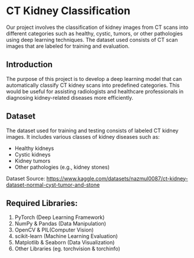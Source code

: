 # CT Kidney Classification

Our project involves the classification of kidney images from CT scans into different categories such as healthy, cystic, tumors, or other pathologies using deep learning techniques. The dataset used consists of CT scan images that are labeled for training and evaluation.

## Introduction
The purpose of this project is to develop a deep learning model that can automatically classify CT kidney scans into predefined categories. This would be useful for assisting radiologists and healthcare professionals in diagnosing kidney-related diseases more efficiently.

## Dataset
The dataset used for training and testing consists of labeled CT kidney images. It includes various classes of kidney diseases such as:

- Healthy kidneys
- Cystic kidneys
- Kidney tumors
- Other pathologies (e.g., kidney stones)

Dataset Source: https://www.kaggle.com/datasets/nazmul0087/ct-kidney-dataset-normal-cyst-tumor-and-stone

## Required Libraries:
1. PyTorch (Deep Learning Framework)
2. NumPy & Pandas (Data Manipulation)
3. OpenCV & PIL(Computer Vision)
4. scikit-learn (Machine Learning Evaluation)
5. Matplotlib & Seaborn (Data Visualization)
6. Other Libraries (eg. torchvision & torchinfo)
